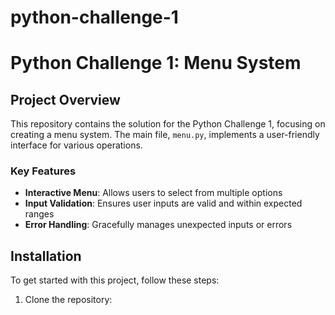 # python-challenge-1
# Python Challenge 1: Menu System

## Project Overview

This repository contains the solution for the Python Challenge 1, focusing on creating a menu system. The main file, `menu.py`, implements a user-friendly interface for various operations.

### Key Features

- **Interactive Menu**: Allows users to select from multiple options
- **Input Validation**: Ensures user inputs are valid and within expected ranges
- **Error Handling**: Gracefully manages unexpected inputs or errors

## Installation

To get started with this project, follow these steps:

1. Clone the repository:
